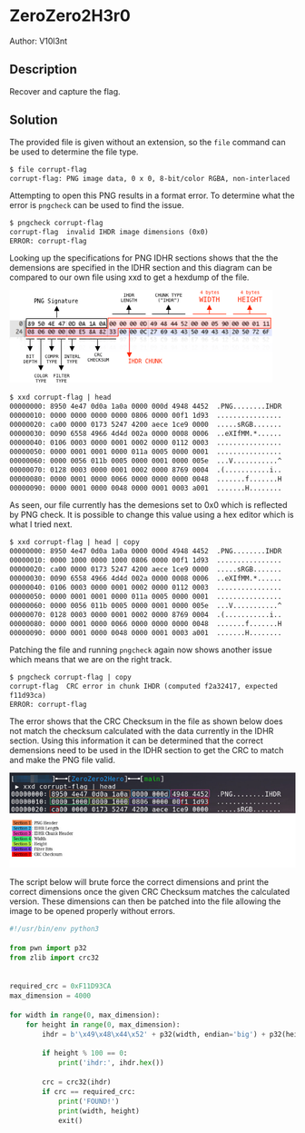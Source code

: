 # ZeroZero2H3r0

Author: V10l3nt

## Description

Recover and capture the flag.

## Solution

The provided file is given without an extension, so the `file` command can be used to determine the file type.

```
$ file corrupt-flag
corrupt-flag: PNG image data, 0 x 0, 8-bit/color RGBA, non-interlaced
```

Attempting to open this PNG results in a format error. To determine what the error is `pngcheck` can be used to find the issue.

```
$ pngcheck corrupt-flag
corrupt-flag  invalid IHDR image dimensions (0x0)
ERROR: corrupt-flag
```

Looking up the specifications for PNG IDHR sections shows that the the demensions are specified in the IDHR section and this diagram can be compared to our own file using xxd to get a hexdump of the file.

![](img/png-header.png)

```
$ xxd corrupt-flag | head
00000000: 8950 4e47 0d0a 1a0a 0000 000d 4948 4452  .PNG........IHDR
00000010: 0000 0000 0000 0000 0806 0000 00f1 1d93  ................
00000020: ca00 0000 0173 5247 4200 aece 1ce9 0000  .....sRGB.......
00000030: 0090 6558 4966 4d4d 002a 0000 0008 0006  ..eXIfMM.*......
00000040: 0106 0003 0000 0001 0002 0000 0112 0003  ................
00000050: 0000 0001 0001 0000 011a 0005 0000 0001  ................
00000060: 0000 0056 011b 0005 0000 0001 0000 005e  ...V...........^
00000070: 0128 0003 0000 0001 0002 0000 8769 0004  .(...........i..
00000080: 0000 0001 0000 0066 0000 0000 0000 0048  .......f.......H
00000090: 0000 0001 0000 0048 0000 0001 0003 a001  .......H........
```

As seen, our file currently has the demesions set to 0x0 which is reflected by PNG check. It is possible to change this value using a hex editor which is what I tried next.

```
$ xxd corrupt-flag | head | copy
00000000: 8950 4e47 0d0a 1a0a 0000 000d 4948 4452  .PNG........IHDR
00000010: 0000 1000 0000 1000 0806 0000 00f1 1d93  ................
00000020: ca00 0000 0173 5247 4200 aece 1ce9 0000  .....sRGB.......
00000030: 0090 6558 4966 4d4d 002a 0000 0008 0006  ..eXIfMM.*......
00000040: 0106 0003 0000 0001 0002 0000 0112 0003  ................
00000050: 0000 0001 0001 0000 011a 0005 0000 0001  ................
00000060: 0000 0056 011b 0005 0000 0001 0000 005e  ...V...........^
00000070: 0128 0003 0000 0001 0002 0000 8769 0004  .(...........i..
00000080: 0000 0001 0000 0066 0000 0000 0000 0048  .......f.......H
00000090: 0000 0001 0000 0048 0000 0001 0003 a001  .......H........
```

Patching the file and running `pngcheck` again now shows another issue which means that we are on the right track.

```
$ pngcheck corrupt-flag | copy
corrupt-flag  CRC error in chunk IHDR (computed f2a32417, expected f11d93ca)
ERROR: corrupt-flag
```

The error shows that the CRC Checksum in the file as shown below does not match the checksum calculated with the data currently in the IDHR section. Using this information it can be determined that the correct demensions need to be used in the IDHR section to get the CRC to match and make the PNG file valid.

![](img/diagram.jpg)

The script below will brute force the correct dimensions and print the correct dimensions once the given CRC Checksum matches the calculated version. These dimensions can then be patched into the file allowing the image to be opened properly without errors.

```python
#!/usr/bin/env python3

from pwn import p32
from zlib import crc32


required_crc = 0xF11D93CA
max_dimension = 4000

for width in range(0, max_dimension):
    for height in range(0, max_dimension):
        ihdr = b'\x49\x48\x44\x52' + p32(width, endian='big') + p32(height, endian='big') + b'\x08\x06\x00\x00\x00'
        
        if height % 100 == 0:
            print('ihdr:', ihdr.hex())
        
        crc = crc32(ihdr)
        if crc == required_crc:
            print('FOUND!')
            print(width, height)
            exit()

```

